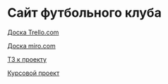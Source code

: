# Сайт футбольного клуба

[Доска Trello.com](https://trello.com/b/kFPtIXOA/%D1%81%D0%BE%D0%B7%D0%B4%D0%B0%D0%BD%D0%B8%D0%B5-%D1%81%D0%B0%D0%B9%D1%82%D0%B0-%D1%84%D1%83%D1%82%D0%B1%D0%BE%D0%BB%D1%8C%D0%BD%D0%BE%D0%B3%D0%BE-%D0%BA%D0%BB%D1%83%D0%B1%D0%B0)

[Доска miro.com](https://miro.com/app/board/o9J_kvUMc2g=/)

[ТЗ к проекту](https://raw.githubusercontent.com/nikdan36/projectTP/tree/write-T3/техническое_задание.docx)

[Курсовой проект](https://raw.githubusercontent.com/nikdan36/projectTP/tree/write-T3/курсовой_проект.docx)
